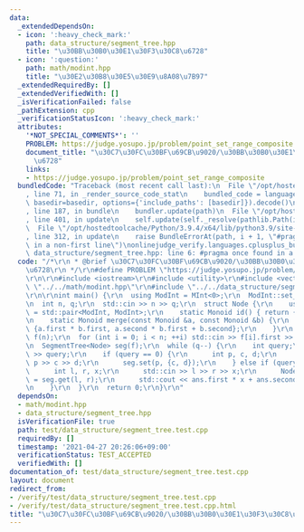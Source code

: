 ```yaml
---
data:
  _extendedDependsOn:
  - icon: ':heavy_check_mark:'
    path: data_structure/segment_tree.hpp
    title: "\u30BB\u30B0\u30E1\u30F3\u30C8\u6728"
  - icon: ':question:'
    path: math/modint.hpp
    title: "\u30E2\u30B8\u30E5\u30E9\u8A08\u7B97"
  _extendedRequiredBy: []
  _extendedVerifiedWith: []
  _isVerificationFailed: false
  _pathExtension: cpp
  _verificationStatusIcon: ':heavy_check_mark:'
  attributes:
    '*NOT_SPECIAL_COMMENTS*': ''
    PROBLEM: https://judge.yosupo.jp/problem/point_set_range_composite
    document_title: "\u30C7\u30FC\u30BF\u69CB\u9020/\u30BB\u30B0\u30E1\u30F3\u30C8\
      \u6728"
    links:
    - https://judge.yosupo.jp/problem/point_set_range_composite
  bundledCode: "Traceback (most recent call last):\n  File \"/opt/hostedtoolcache/Python/3.9.4/x64/lib/python3.9/site-packages/onlinejudge_verify/documentation/build.py\"\
    , line 71, in _render_source_code_stat\n    bundled_code = language.bundle(stat.path,\
    \ basedir=basedir, options={'include_paths': [basedir]}).decode()\n  File \"/opt/hostedtoolcache/Python/3.9.4/x64/lib/python3.9/site-packages/onlinejudge_verify/languages/cplusplus.py\"\
    , line 187, in bundle\n    bundler.update(path)\n  File \"/opt/hostedtoolcache/Python/3.9.4/x64/lib/python3.9/site-packages/onlinejudge_verify/languages/cplusplus_bundle.py\"\
    , line 401, in update\n    self.update(self._resolve(pathlib.Path(included), included_from=path))\n\
    \  File \"/opt/hostedtoolcache/Python/3.9.4/x64/lib/python3.9/site-packages/onlinejudge_verify/languages/cplusplus_bundle.py\"\
    , line 312, in update\n    raise BundleErrorAt(path, i + 1, \"#pragma once found\
    \ in a non-first line\")\nonlinejudge_verify.languages.cplusplus_bundle.BundleErrorAt:\
    \ data_structure/segment_tree.hpp: line 6: #pragma once found in a non-first line\n"
  code: "/*\r\n * @brief \u30C7\u30FC\u30BF\u69CB\u9020/\u30BB\u30B0\u30E1\u30F3\u30C8\
    \u6728\r\n */\r\n#define PROBLEM \"https://judge.yosupo.jp/problem/point_set_range_composite\"\
    \r\n\r\n#include <iostream>\r\n#include <utility>\r\n#include <vector>\r\n#include\
    \ \"../../math/modint.hpp\"\r\n#include \"../../data_structure/segment_tree.hpp\"\
    \r\n\r\nint main() {\r\n  using ModInt = MInt<0>;\r\n  ModInt::set_mod(998244353);\r\
    \n  int n, q;\r\n  std::cin >> n >> q;\r\n  struct Node {\r\n    using Monoid\
    \ = std::pair<ModInt, ModInt>;\r\n    static Monoid id() { return {1, 0}; };\r\
    \n    static Monoid merge(const Monoid &a, const Monoid &b) {\r\n      return\
    \ {a.first * b.first, a.second * b.first + b.second};\r\n    }\r\n  };\r\n  std::vector<Node::Monoid>\
    \ f(n);\r\n  for (int i = 0; i < n; ++i) std::cin >> f[i].first >> f[i].second;\r\
    \n  SegmentTree<Node> seg(f);\r\n  while (q--) {\r\n    int query;\r\n    std::cin\
    \ >> query;\r\n    if (query == 0) {\r\n      int p, c, d;\r\n      std::cin >>\
    \ p >> c >> d;\r\n      seg.set(p, {c, d});\r\n    } else if (query == 1) {\r\n\
    \      int l, r, x;\r\n      std::cin >> l >> r >> x;\r\n      Node::Monoid ans\
    \ = seg.get(l, r);\r\n      std::cout << ans.first * x + ans.second << '\\n';\r\
    \n    }\r\n  }\r\n  return 0;\r\n}\r\n"
  dependsOn:
  - math/modint.hpp
  - data_structure/segment_tree.hpp
  isVerificationFile: true
  path: test/data_structure/segment_tree.test.cpp
  requiredBy: []
  timestamp: '2021-04-27 20:26:06+09:00'
  verificationStatus: TEST_ACCEPTED
  verifiedWith: []
documentation_of: test/data_structure/segment_tree.test.cpp
layout: document
redirect_from:
- /verify/test/data_structure/segment_tree.test.cpp
- /verify/test/data_structure/segment_tree.test.cpp.html
title: "\u30C7\u30FC\u30BF\u69CB\u9020/\u30BB\u30B0\u30E1\u30F3\u30C8\u6728"
---
```

